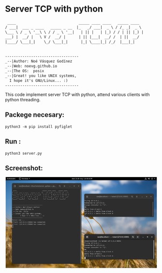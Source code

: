 # Server TCP with python

```
 ____                             _____ ____ ____   _____ ____  
/ ___|  ___ _ ____   _____ _ __  |_   _/ ___|  _ \ / /_ _|  _ \
\___ \ / _ \ '__\ \ / / _ \ '__|   | || |   | |_) / / | || |_) |
___) |  __/ |   \ V /  __/ |      | || |___|  __/ /  | ||  __/
|____/ \___|_|    \_/ \___|_|      |_| \____|_| /_/  |___|_|    


----------------------------------
_--|Author: Noé Vásquez Godínez
_--|Web: noevg.github.io
_--|The OS:  posix
_--|Great! you like UNIX systems,
  I hope it's GNU/Linux... :)
----------------------------------

```
This code implement server TCP with python, attend various clients
with python threading.

## Packege necesary:
```
python3 -m pip install pyfiglet

```
## Run :
```
python3 server.py
```

## Screenshot:
<center>
 <img src="images/example.png" alt="Example Server " style="width:500px;height:300px;">
</center>
